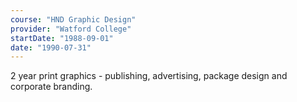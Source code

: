 ```yaml
---
course: "HND Graphic Design"
provider: "Watford College"
startDate: "1988-09-01"
date: "1990-07-31"
---
```


2 year print graphics - publishing, advertising, package design and corporate
branding.
